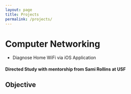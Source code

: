 ```yaml
---
layout: page
title: Projects
permalink: /projects/
---
```


# Computer Networking
* Diagnose Home WiFi via iOS Application
#### Directed Study with mentorship from Sami Rollins at USF

## Objective

 
